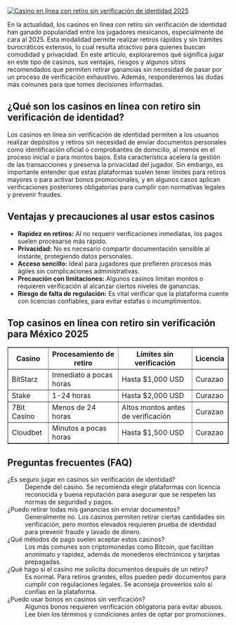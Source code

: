 [![Casino en línea con retiro sin verificación de identidad 2025](https://123-caf.pages.dev/gitsignup.png)](https://vrmoo.ru/Bt82HjjY)

<p>En la actualidad, los casinos en línea con retiro sin verificación de identidad han ganado popularidad entre los jugadores mexicanos, especialmente de cara al 2025. Esta modalidad permite realizar retiros rápidos y sin trámites burocráticos extensos, lo cual resulta atractivo para quienes buscan comodidad y privacidad. En este artículo, exploraremos qué significa jugar en este tipo de casinos, sus ventajas, riesgos y algunos sitios recomendados que permiten retirar ganancias sin necesidad de pasar por un proceso de verificación exhaustivo. Además, responderemos las dudas más comunes para que tomes decisiones informadas.</p>  <h2>¿Qué son los casinos en línea con retiro sin verificación de identidad?</h2> <p>Los casinos en línea sin verificación de identidad permiten a los usuarios realizar depósitos y retiros sin necesidad de enviar documentos personales como identificación oficial o comprobantes de domicilio, al menos en el proceso inicial o para montos bajos. Esta característica acelera la gestión de las transacciones y preserva la privacidad del jugador. Sin embargo, es importante entender que estas plataformas suelen tener límites para retiros mayores o para activar bonos promocionales, y en algunos casos aplican verificaciones posteriores obligatorias para cumplir con normativas legales y prevenir fraudes.</p>  <h2>Ventajas y precauciones al usar estos casinos</h2> <ul>   <li><strong>Rapidez en retiros:</strong> Al no requerir verificaciones inmediatas, los pagos suelen procesarse más rápido.</li>   <li><strong>Privacidad:</strong> No es necesario compartir documentación sensible al instante, protegiendo datos personales.</li>   <li><strong>Acceso sencillo:</strong> Ideal para jugadores que prefieren procesos más ágiles sin complicaciones administrativas.</li>   <li><strong>Precaución con limitaciones:</strong> Algunos casinos limitan montos o requieren verificación al alcanzar ciertos niveles de ganancias.</li>   <li><strong>Riesgo de falta de regulación:</strong> Es vital verificar que la plataforma cuente con licencias confiables, para evitar estafas o incumplimientos.</li> </ul>  <h2>Top casinos en línea con retiro sin verificación para México 2025</h2> <table border="1" cellspacing="0" cellpadding="5">   <thead>     <tr>       <th>Casino</th>       <th>Procesamiento de retiro</th>       <th>Límites sin verificación</th>       <th>Licencia</th>     </tr>   </thead>   <tbody>     <tr>       <td>BitStarz</td>       <td>Inmediato a pocas horas</td>       <td>Hasta $1,000 USD</td>       <td>Curazao</td>     </tr>     <tr>       <td>Stake</td>       <td>1-24 horas</td>       <td>Hasta $2,000 USD</td>       <td>Curazao</td>     </tr>     <tr>       <td>7Bit Casino</td>       <td>Menos de 24 horas</td>       <td>Altos montos antes de verificación</td>       <td>Curazao</td>     </tr>     <tr>       <td>Cloudbet</td>       <td>Minutos a pocas horas</td>       <td>Hasta $1,500 USD</td>       <td>Curazao</td>     </tr>   </tbody> </table>  <h2>Preguntas frecuentes (FAQ)</h2> <dl>   <dt>¿Es seguro jugar en casinos sin verificación de identidad?</dt>   <dd>Depende del casino. Se recomienda elegir plataformas con licencia reconocida y buena reputación para asegurar que se respeten las normas de seguridad y pagos.</dd>    <dt>¿Puedo retirar todas mis ganancias sin enviar documentos?</dt>   <dd>Generalmente no. Los casinos permiten retirar ciertas cantidades sin verificación, pero montos elevados requieren prueba de identidad para prevenir fraude y lavado de dinero.</dd>    <dt>¿Qué métodos de pago suelen aceptar estos casinos?</dt>   <dd>Los más comunes son criptomonedas como Bitcoin, que facilitan anonimato y rapidez, además de monederos electrónicos y tarjetas prepagadas.</dd>    <dt>¿Qué hago si el casino me solicita documentos después de un retiro?</dt>   <dd>Es normal. Para retiros grandes, ellos pueden pedir documentos para cumplir con regulaciones legales. Se aconseja proveerlos solo si confías en la plataforma.</dd>    <dt>¿Puedo usar bonos en casinos sin verificación?</dt>   <dd>Algunos bonos requieren verificación obligatoria para evitar abusos. Lee bien los términos y condiciones antes de optar por promociones.</dd> </dl>